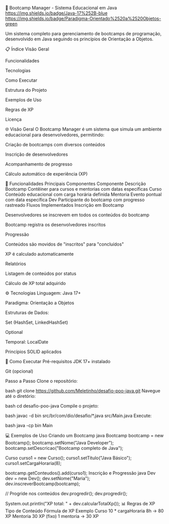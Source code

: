 🚀 Bootcamp Manager - Sistema Educacional em Java
https://img.shields.io/badge/Java-17%252B-blue
https://img.shields.io/badge/Paradigma-Orientado%2520a%2520Objetos-green


Um sistema completo para gerenciamento de bootcamps de programação, desenvolvido em Java seguindo os princípios de Orientação a Objetos.

📋 Índice
Visão Geral

Funcionalidades

Tecnologias

Como Executar

Estrutura do Projeto

Exemplos de Uso

Regras de XP

Licença

🌐 Visão Geral
O Bootcamp Manager é um sistema que simula um ambiente educacional para desenvolvedores, permitindo:

Criação de bootcamps com diversos conteúdos

Inscrição de desenvolvedores

Acompanhamento de progresso

Cálculo automático de experiência (XP)

🎯 Funcionalidades
Principais Componentes
Componente	Descrição
Bootcamp	Contêiner para cursos e mentorias com datas específicas
Curso	Conteúdo educacional com carga horária definida
Mentoria	Evento pontual com data específica
Dev	Participante do bootcamp com progresso rastreado
Fluxos Implementados
Inscrição em Bootcamp

Desenvolvedores se inscrevem em todos os conteúdos do bootcamp

Bootcamp registra os desenvolvedores inscritos

Progressão

Conteúdos são movidos de "inscritos" para "concluídos"

XP é calculado automaticamente

Relatórios

Listagem de conteúdos por status

Cálculo de XP total adquirido

⚙️ Tecnologias
Linguagem: Java 17+

Paradigma: Orientação a Objetos

Estruturas de Dados:

Set (HashSet, LinkedHashSet)

Optional

Temporal: LocalDate

Princípios SOLID aplicados

🚀 Como Executar
Pré-requisitos
JDK 17+ instalado

Git (opcional)

Passo a Passo
Clone o repositório:

bash
git clone https://github.com/Meletinho/desafio-poo-java.git
Navegue até o diretório:

bash
cd desafio-poo-java
Compile o projeto:

bash
javac -d bin src/br/com/dio/desafio/*.java src/Main.java
Execute:

bash
java -cp bin Main


💻 Exemplos de Uso
Criando um Bootcamp
java
Bootcamp bootcamp = new Bootcamp();
bootcamp.setNome("Java Developer");
bootcamp.setDescricao("Bootcamp completo de Java");

Curso curso1 = new Curso();
curso1.setTitulo("Java Básico");
curso1.setCargaHoraria(8);

bootcamp.getConteudos().add(curso1);
Inscrição e Progressão
java
Dev dev = new Dev();
dev.setNome("Maria");
dev.inscreverBootcamp(bootcamp);

// Progride nos conteúdos
dev.progredir();
dev.progredir();

System.out.println("XP total: " + dev.calcularTotalXp());
📊 Regras de XP
Tipo de Conteúdo	Fórmula de XP	Exemplo
Curso	10 * cargaHoraria	8h → 80 XP
Mentoria	30 XP (fixo)	1 mentoria → 30 XP
